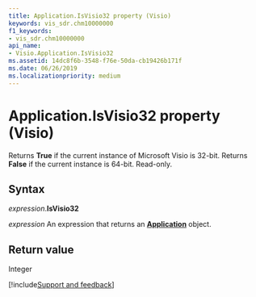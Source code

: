 ```yaml
---
title: Application.IsVisio32 property (Visio)
keywords: vis_sdr.chm10000000
f1_keywords:
- vis_sdr.chm10000000
api_name:
- Visio.Application.IsVisio32
ms.assetid: 14dc8f6b-3548-f76e-50da-cb19426b171f
ms.date: 06/26/2019
ms.localizationpriority: medium
---
```



# Application.IsVisio32 property (Visio)

Returns **True** if the current instance of Microsoft Visio is 32-bit. Returns **False** if the current instance is 64-bit. Read-only.


## Syntax

_expression_.**IsVisio32**

_expression_ An expression that returns an **[Application](Visio.Application.md)** object.


## Return value

Integer

[!include[Support and feedback](~/includes/feedback-boilerplate.md)]